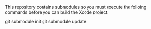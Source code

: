 

This repository contains submodules so you must
execute the folloing commands before you can build the
Xcode project.

git submodule init 
git submodule update 


